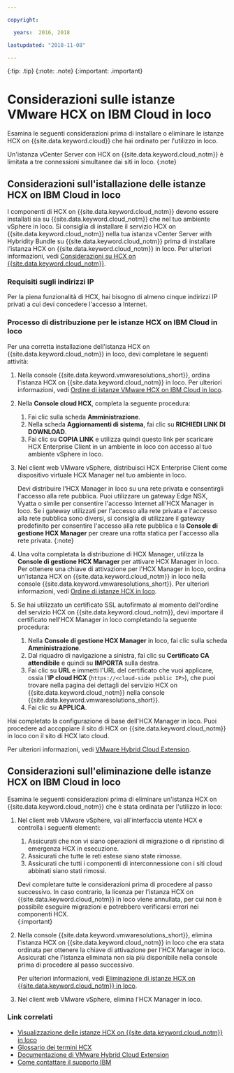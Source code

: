 ```yaml
---

copyright:

  years:  2016, 2018

lastupdated: "2018-11-08"

---
```


{:tip: .tip}
{:note: .note}
{:important: .important}

# Considerazioni sulle istanze VMware HCX on IBM Cloud in loco

Esamina le seguenti considerazioni prima di installare o eliminare le istanze HCX on {{site.data.keyword.cloud}} che hai ordinato per l'utilizzo in loco.

Un'istanza vCenter Server con HCX on {{site.data.keyword.cloud_notm}} è limitata a tre connessioni simultanee dai siti in loco.
{:note}

## Considerazioni sull'istallazione delle istanze HCX on IBM Cloud in loco

I componenti di HCX on {{site.data.keyword.cloud_notm}} devono essere installati sia su {{site.data.keyword.cloud_notm}} che nel tuo ambiente vSphere in loco. Si consiglia di installare il servizio HCX on {{site.data.keyword.cloud_notm}} nella tua istanza vCenter Server with Hybridity Bundle su {{site.data.keyword.cloud_notm}} prima di installare l'istanza HCX on {{site.data.keyword.cloud_notm}} in loco. Per ulteriori informazioni, vedi [Considerazioni su HCX on {{site.data.keyword.cloud_notm}}](../services/hcx_considerations.html).

### Requisiti sugli indirizzi IP

Per la piena funzionalità di HCX, hai bisogno di almeno cinque indirizzi IP privati a cui devi concedere l'accesso a Internet.

### Processo di distribuzione per le istanze HCX on IBM Cloud in loco

Per una corretta installazione dell'istanza HCX on {{site.data.keyword.cloud_notm}} in loco, devi completare le seguenti attività:
1. Nella console {{site.data.keyword.vmwaresolutions_short}}, ordina l'istanza HCX on {{site.data.keyword.cloud_notm}} in loco. Per ulteriori informazioni, vedi [Ordine di istanze VMware HCX on IBM Cloud in loco](standalone_orderingserviceinstances.html).
2. Nella **Console cloud HCX**, completa la seguente procedura:
    1. Fai clic sulla scheda **Amministrazione**.
    2. Nella scheda **Aggiornamenti di sistema**, fai clic su **RICHIEDI LINK DI DOWNLOAD**.
    3. Fai clic su **COPIA LINK** e utilizza quindi questo link per scaricare HCX Enterprise Client in un ambiente in loco con accesso al tuo ambiente vSphere in loco.
3. Nel client web VMware vSphere, distribuisci HCX Enterprise Client come dispositivo virtuale HCX Manager nel tuo ambiente in loco.

   Devi distribuire l'HCX Manager in loco su una rete privata e consentirgli l'accesso alla rete pubblica. Puoi utilizzare un gateway Edge NSX, Vyatta o simile per consentire l'accesso Internet all'HCX Manager in loco. Se i gateway utilizzati per l'accesso alla rete privata e l'accesso alla rete pubblica sono diversi, si consiglia di utilizzare il gateway predefinito per consentire l'accesso alla rete pubblica e la **Console di gestione HCX Manager** per creare una rotta statica per l'accesso alla rete privata.
   {:note}
4. Una volta completata la distribuzione di HCX Manager, utilizza la **Console di gestione HCX Manager** per attivare HCX Manager in loco. Per ottenere una chiave di attivazione per l'HCX Manager in loco, ordina un'istanza HCX on {{site.data.keyword.cloud_notm}} in loco nella console {{site.data.keyword.vmwaresolutions_short}}. Per ulteriori informazioni, vedi [Ordine di istanze HCX in loco](../services/standalone_orderingserviceinstances.html).
5. Se hai utilizzato un certificato SSL autofirmato al momento dell'ordine del servizio HCX on {{site.data.keyword.cloud_notm}}, devi importare il certificato nell'HCX Manager in loco completando la seguente procedura:
    1. Nella **Console di gestione HCX Manager** in loco, fai clic sulla scheda **Amministrazione**.
    2. Dal riquadro di navigazione a sinistra, fai clic su **Certificato CA attendibile** e quindi su **IMPORTA** sulla destra.
    3. Fai clic su **URL** e immetti l'URL del certificato che vuoi applicare, ossia l'**IP cloud HCX** (``https://<cloud-side public IP>``), che puoi trovare nella pagina dei dettagli del servizio HCX on {{site.data.keyword.cloud_notm}} nella console {{site.data.keyword.vmwaresolutions_short}}.
    4. Fai clic su **APPLICA**.

Hai completato la configurazione di base dell'HCX Manager in loco. Puoi procedere ad accoppiare il sito di HCX on {{site.data.keyword.cloud_notm}} in loco con il sito di HCX lato cloud.

Per ulteriori informazioni, vedi [VMware Hybrid Cloud Extension](https://cloud.vmware.com/vmware-hcx).

## Considerazioni sull'eliminazione delle istanze HCX on IBM Cloud in loco

Esamina le seguenti considerazioni prima di eliminare un'istanza HCX on {{site.data.keyword.cloud_notm}} che è stata ordinata per l'utilizzo in loco:
1. Nel client web VMware vSphere, vai all'interfaccia utente HCX e controlla i seguenti elementi:
    1. Assicurati che non vi siano operazioni di migrazione o di ripristino di emergenza HCX in esecuzione.
    2. Assicurati che tutte le reti estese siano state rimosse.
    3. Assicurati che tutti i componenti di interconnessione con i siti cloud abbinati siano stati rimossi.

   Devi completare tutte le considerazioni prima di procedere al passo successivo. In caso contrario, la licenza per l'istanza HCX on {{site.data.keyword.cloud_notm}} in loco viene annullata, per cui non è possibile eseguire migrazioni e potrebbero verificarsi errori nei componenti HCX.  
   {:important}
2. Nella console {{site.data.keyword.vmwaresolutions_short}}, elimina l'istanza HCX on {{site.data.keyword.cloud_notm}} in loco che era stata ordinata per ottenere la chiave di attivazione per l'HCX Manager in loco. Assicurati che l'istanza eliminata non sia più disponibile nella console prima di procedere al passo successivo.

   Per ulteriori informazioni, vedi [Eliminazione di istanze HCX on {{site.data.keyword.cloud_notm}} in loco](../services/standalone_deletingserviceinstances.html).
3. Nel client web VMware vSphere, elimina l'HCX Manager in loco.

### Link correlati

* [Visualizzazione delle istanze HCX on {{site.data.keyword.cloud_notm}} in loco](../services/standalone_viewingserviceinstances.html)
* [Glossario dei termini HCX](hcx_glossary.html)
* [Documentazione di VMware Hybrid Cloud Extension](https://cloud.vmware.com/vmware-hcx/resources)
* [Come contattare il supporto IBM](../vmonic/trbl_support.html)
